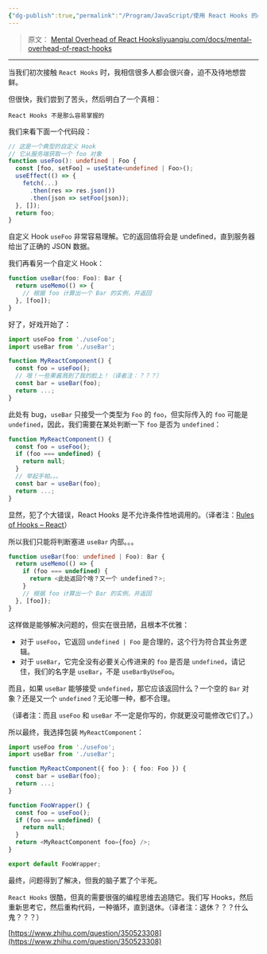 ```yaml
---
{"dg-publish":true,"permalink":"/Program/JavaScript/使用 React Hooks 的心智负担/","noteIcon":""}
---
```



> 原文： [Mental Overhead of React Hooks​liyuanqiu.com/docs/mental-overhead-of-react-hooks](https://link.zhihu.com/?target=https%3A//liyuanqiu.com/docs/mental-overhead-of-react-hooks)

* * *

当我们初次接触 `React Hooks` 时，我相信很多人都会很兴奋，迫不及待地想尝鲜。

但很快，我们尝到了苦头，然后明白了一个真相：

```text
React Hooks 不是那么容易掌握的
```

我们来看下面一个代码段：

```ts
// 这是一个典型的自定义 Hook
// 它从服务端获取一个 foo 对象
function useFoo(): undefined | Foo {
  const [foo, setFoo] = useState<undefined | Foo>();
  useEffect(() => {
    fetch(...)
      .then(res => res.json())
      .then(json => setFoo(json));
  }, []);
  return foo;
}

```

自定义 Hook `useFoo` 非常容易理解。它的返回值将会是 undefined，直到服务器给出了正确的 JSON 数据。

我们再看另一个自定义 Hook：

```ts
function useBar(foo: Foo): Bar {
  return useMemo(() => {
    // 根据 foo 计算出一个 Bar 的实例，并返回
  }, [foo]);
}

```

好了，好戏开始了：

```ts
import useFoo from './useFoo';
import useBar from './useBar';

function MyReactComponent() {
  const foo = useFoo();
  // 哦！一些果酱溅到了我的脸上！（译者注：？？？）
  const bar = useBar(foo);
  return ...;
}

```

此处有 bug，`useBar` 只接受一个类型为 `Foo` 的 `foo`，但实际传入的 `foo` 可能是 `undefined`，因此，我们需要在某处判断一下 `foo` 是否为 `undefined`：

```ts
function MyReactComponent() {
  const foo = useFoo();
  if (foo === undefined) {
    return null;
  }
  // 举起手帕。。。
  const bar = useBar(foo);
  return ...;
}

```

显然，犯了个大错误，React Hooks 是不允许条件性地调用的。（译者注：[Rules of Hooks – React](https://link.zhihu.com/?target=https%3A//reactjs.org/docs/hooks-rules.html%23only-call-hooks-at-the-top-level)）

所以我们只能将判断塞进 `useBar` 内部。。。

```ts
function useBar(foo: undefined | Foo): Bar {
  return useMemo(() => {
    if (foo === undefined) {
      return <此处返回个啥？又一个 undefined？>;
    }
    // 根据 foo 计算出一个 Bar 的实例，并返回
  }, [foo]);
}

```

这样做是能够解决问题的，但实在很丑陋，且根本不优雅：

-   对于 `useFoo`，它返回 `undefined | Foo` 是合理的，这个行为符合其业务逻辑。
-   对于 `useBar`，它完全没有必要关心传进来的 `foo` 是否是 `undefined`，请记住，我们的名字是 `useBar`，不是 `useBarByUseFoo`。

而且，如果 `useBar` 能够接受 `undefined`，那它应该返回什么？一个空的 `Bar` 对象？还是又一个 `undefined`？无论哪一种，都不合理。

（译者注：而且 `useFoo` 和 `useBar` 不一定是你写的，你就更没可能修改它们了。）

所以最终，我选择包装 `MyReactComponent`：

```ts
import useFoo from './useFoo';
import useBar from './useBar';

function MyReactComponent({ foo }: { foo: Foo }) {
  const bar = useBar(foo);
  return ...;
}

function FooWrapper() {
  const foo = useFoo();
  if (foo === undefined) {
    return null;
  }
  return <MyReactComponent foo={foo} />;
}

export default FooWrapper;

```

最终，问题得到了解决，但我的脑子累了个半死。

`React Hooks` 很酷，但真的需要很强的编程思维去追随它。我们写 Hooks，然后重新思考它，然后重构代码，一种循环，直到退休。（译者注：退休？？？什么鬼？？？）

 [https://www.zhihu.com/question/350523308](https://www.zhihu.com/question/350523308)
